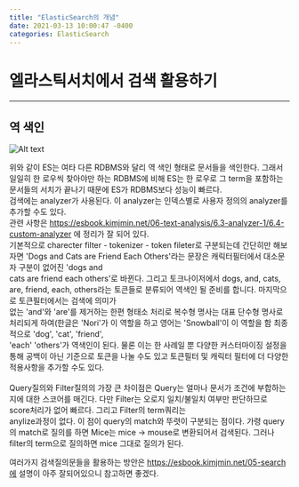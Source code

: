 ```yaml
---
title: "ElasticSearch의 개념"
date: 2021-03-13 10:00:47 -0400
categories: ElasticSearch
---
```

# 엘라스틱서치에서 검색 활용하기
---

## 역 색인

![Alt text](https://gblobscdn.gitbook.com/assets%2F-Ln04DaYZaDjdiR_ZsKo%2F-LntL_BGpuFbNXy_sFtK%2F-LntLbibpXHABupWvXtu%2F6.1-03.png?alt=media&token=d2726f20-a7ea-4219-bcb0-340cbe1d21f1)


위와 같이 ES는 여타 다른 RDBMS와 달리 역 색인 형태로 문서들을 색인한다. 그래서 일일히 한 로우씩 찾아야만 하는 RDBMS에 비해 ES는 한 로우로 그 term을 포함하는 문서들의 서치가 끝나기 때문에 ES가 RDBMS보다 성능이 빠르다.<br>
검색에는 analyzer가 사용된다. 이 analyzer는 인덱스별로 사용자 정의의 analyzer를 추가할 수도 있다.<br>
관련 사항은 https://esbook.kimjmin.net/06-text-analysis/6.3-analyzer-1/6.4-custom-analyzer 에 정리가 잘 되어 있다.<br>
기본적으로 charecter filter - tokenizer - token fileter로 구분되는데 간단히만 해보자면 'Dogs and Cats are Friend Each Others'라는 문장은 캐릭터필터에서 대소문자 구분이 없어진 'dogs and<br>
cats are friend each others'로 바뀐다. 그리고 토크나이저에서 dogs, and, cats, are, friend, each, others라는 토큰들로 분류되어 역색인 될 준비를 합니다. 마지막으로 토큰필터에서는 검색에 의미가<br>
없는 'and'와 'are'를 제거하는 한편 형태소 처리로 복수형 명사는 대표 단수형 명사로 처리되게 하여(한글은 'Nori'가 이 역할을 하고 영어는 'Snowball'이 이 역할을 함 최종적으로 'dog', 'cat', 'friend',<br>
'each' 'others'가 역색인이 된다. 물론 이는 한 사례일 뿐 다양한 커스터마이징 설정을 통해 공백이 아닌 기준으로 토큰을 나눌 수도 있고 토큰필터 및 캐릭터 필터에 더 다양한 적용사항을 추가할 수도 있다.<br>
<br>
Query질의와 Filter질의의 가장 큰 차이점은 Query는 얼마나 문서가 조건에 부합하는지에 대한 스코어를 매긴다. 다만 Filter는 오로지 일치/불일치 여부만 판단하므로 score처리가 없어 빠르다. 그리고 Filter의 term쿼리는 <br>
anylize과정이 없다. 이 점이 query의 match와 뚜렷이 구분되는 점이다. 가령 query의 match로 질의를 하면 Mice는 mice -> mouse로 변환되어서 검색된다. 그러나 filter의 term으로 질의하면 mice 그대로 질의가 된다.<br>

여러가지 검색질의문들을 활용하는 방안은 https://esbook.kimjmin.net/05-search에 설명이 아주 잘되어있으니 참고하면 좋겠다.

